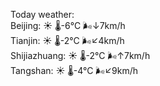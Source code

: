 Today weather:  
Beijing: ☀️   🌡️-6°C 🌬️↓7km/h  
Tianjin: ☀️   🌡️-2°C 🌬️↙4km/h  
Shijiazhuang: ☀️   🌡️-2°C 🌬️↑7km/h  
Tangshan: ☀️   🌡️-4°C 🌬️↙9km/h  
